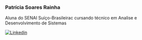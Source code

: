 ### Patrícia Soares Rainha
<p> Aluna do SENAI Suíço-Brasileirac cursando técnico em Analise e Desenvolvimento de Sistemas</p>

[![Linkedin](https://user-images.githubusercontent.com/82671773/129623050-527424fa-6ca8-462b-a3c4-791ae753b338.jpg)](https://www.linkedin.com/in/patricia-s-rainha/)
